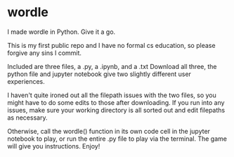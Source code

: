 # wordle
I made wordle in Python. Give it a go.

This is my first public repo and I have no formal cs education, so please forgive any sins I commit.

Included are three files, a .py, a .ipynb, and a .txt
Download all three, the python file and jupyter notebook give two slightly different user experiences.

I haven't quite ironed out all the filepath issues with the two files, so you might have to do some edits to those after downloading. If you run into any issues, make sure your working directory is all sorted out and edit filepaths as necessary.

Otherwise, call the wordle() function in its own code cell in the jupyter notebook to play, or run the entire .py file to play via the terminal. The game will give you instructions. Enjoy!
